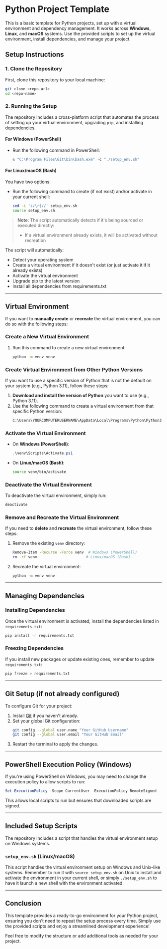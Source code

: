 # Python Project Template

This is a basic template for Python projects, set up with a virtual environment and dependency management. It works across **Windows**, **Linux**, and **macOS** systems. Use the provided scripts to set up the virtual environment, install dependencies, and manage your project.

## Setup Instructions

### 1. Clone the Repository

First, clone this repository to your local machine:
```bash
git clone <repo-url>
cd <repo-name>
```

### 2. Running the Setup

The repository includes a cross-platform script that automates the process of setting up your virtual environment, upgrading `pip`, and installing dependencies.

#### For Windows (PowerShell)
- Run the following command in PowerShell:
  ```powershell
  & "C:\Program Files\Git\bin\bash.exe" -c "./setup_env.sh"
  ```

#### For Linux/macOS (Bash)
You have two options:
- Run the following command to create (if not exist) and/or activate in your current shell:
  ```bash
  sed -i 's/\r$//' setup_env.sh
  source setup_env.sh
  ```
  
> **Note**: The script automatically detects if it's being sourced or executed directly:
> - If a virtual environment already exists, it will be activated without recreation

The script will automatically:
- Detect your operating system
- Create a virtual environment if it doesn't exist (or just activate it if it already exists)
- Activate the virtual environment
- Upgrade pip to the latest version
- Install all dependencies from requirements.txt

---

## Virtual Environment

If you want to **manually create** or **recreate** the virtual environment, you can do so with the following steps:

### Create a New Virtual Environment

1. Run this command to create a new virtual environment:
   ```bash
   python -m venv venv
   ```

### Create Virtual Environment from Other Python Versions

If you want to use a specific version of Python that is not the default on your system (e.g., Python 3.11), follow these steps:

1. **Download and install the version of Python** you want to use (e.g., Python 3.11).
2. Use the following command to create a virtual environment from that specific Python version:
   ```bash
   C:\Users\YOURCOMPUTERUSERNAME\AppData\Local\Programs\Python\Python311\python.exe -m venv venv
   ```

### Activate the Virtual Environment

- On **Windows (PowerShell)**:
  ```powershell
  .\venv\Scripts\Activate.ps1
  ```

- On **Linux/macOS (Bash)**:
  ```bash
  source venv/bin/activate
  ```

### Deactivate the Virtual Environment

To deactivate the virtual environment, simply run:
```bash
deactivate
```

### Remove and Recreate the Virtual Environment

If you need to **delete** and **recreate** the virtual environment, follow these steps:

1. Remove the existing `venv` directory:
   ```bash
   Remove-Item -Recurse -Force venv  # Windows (PowerShell)
   rm -rf venv                      # Linux/macOS (Bash)
   ```
2. Recreate the virtual environment:
   ```bash
   python -m venv venv
   ```

---

## Managing Dependencies

### Installing Dependencies

Once the virtual environment is activated, install the dependencies listed in `requirements.txt`:
```bash
pip install -r requirements.txt
```

### Freezing Dependencies

If you install new packages or update existing ones, remember to update `requirements.txt`:
```bash
pip freeze > requirements.txt
```

---

## Git Setup (if not already configured)

To configure Git for your project:

1. Install [Git](https://git-scm.com/downloads) if you haven't already.
2. Set your global Git configuration:
   ```bash
   git config --global user.name "Your GitHub Username"
   git config --global user.email "Your GitHub Email"
   ```
3. Restart the terminal to apply the changes.

---

## PowerShell Execution Policy (Windows)

If you're using PowerShell on Windows, you may need to change the execution policy to allow scripts to run:
```powershell
Set-ExecutionPolicy -Scope CurrentUser -ExecutionPolicy RemoteSigned
```
This allows local scripts to run but ensures that downloaded scripts are signed.

---

## Included Setup Scripts

The repository includes a script that handles the virtual environment setup on Windows systems.

### `setup_env.sh` (Linux/macOS)

This script handles the virtual environment setup on Windows and Unix-like systems. Remember to run it with `source setup_env.sh` on Unix to install and activate the environment in your current shell, or simply `./setup_env.sh` to have it launch a new shell with the environment activated.

---

## Conclusion

This template provides a ready-to-go environment for your Python project, ensuring you don't need to repeat the setup process every time. Simply use the provided scripts and enjoy a streamlined development experience!

Feel free to modify the structure or add additional tools as needed for your project.
